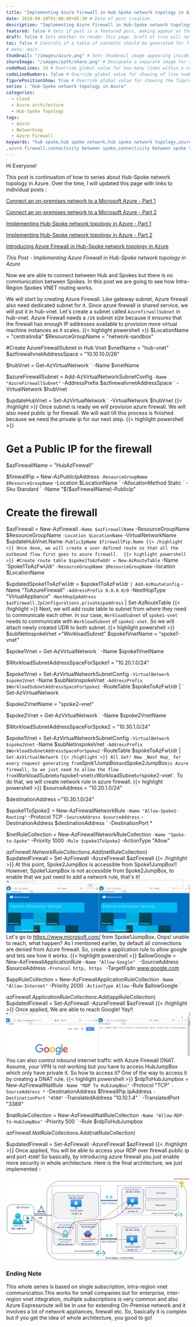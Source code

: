 ```yaml
---
title: "Implementing Azure Firewall in Hub-Spoke network topology in Azure" # Title of the blog post.
date: 2020-09-10T01:00:00+05:30 # Date of post creation.
description: "Implementing Azure Firewall in Hub-Spoke network topology in Azure" # Description used for search engine.
featured: false # Sets if post is a featured post, making appear on the home page side bar.
draft: false # Sets whether to render this page. Draft of true will not be rendered.
toc: false # Controls if a table of contents should be generated for first-level links automatically.
# menu: main
thumbnail: "/images/azure.png" # Sets thumbnail image appearing inside card on homepage.
shareImage: "/images/path/share.png" # Designate a separate image for social media sharing.
codeMaxLines: 10 # Override global value for how many lines within a code block before auto-collapsing.
codeLineNumbers: false # Override global value for showing of line numbers within code block.
figurePositionShow: true # Override global value for showing the figure label.
series : "Hub-Spoke network topology in Azure"
categories:
  - Cloud
  - Azure architecture
  - Hub-Spoke Topology
tags:
  - Azure
  - Networking
  - Azure Firewall
keywords: "hub spoke,hub spoke network,hub spoke network topology,azure hub spoke,azure hub spoke network,azure hub spoke network topology
,azure firewall,connectivity between spoke,connectivity between spoke vnet using azure firewall,azure powershell,Point to Site, Site to Site,VPN"
---
```


Hi Everyone!

This post is continuation of how to series about Hub-Spoke network topology in Azure. Over the time, I will updated this page with links to individual posts : 

[Connect an on-premises network to a Microsoft Azure - Part 1](/post/connect-azure-with-your-on-prem-network-part-1)

[Connect an on-premises network to a Microsoft Azure - Part 2](/post/connect-azure-with-your-on-prem-network-part-2)

[Implementing Hub-Spoke network topology in Azure - Part 1](/post/implementing-hub-spoke-network-topology-in-azure-part-1)

[Implementing Hub-Spoke network topology in Azure - Part 2](/post/implementing-hub-spoke-network-topology-in-azure-part-2)

[Introducing Azure Firewall in Hub-Spoke network topology in Azure](/post/introducing-azure-firewall-in-hub-spoke-network-topology-in-azure)

_This Post - Implementing Azure Firewall in Hub-Spoke network topology in Azure_

Now we are able to connect between Hub and Spokes but there is no communication between Spokes. In this post we are going to see how Intra-Region Spokes VNET routing works. 

We will start by creating Azure Firewall. Like gateway subnet, Azure firewall also need dedicated subnet for it. Since azure firewall is shared service, we will put it in hub-vnet. Let's create a subnet called `AzurefirwallSubnet` in hub-vnet. Azure Firewall needs a `/26` subnet size because it ensures that the firewall has enough IP addresses available to provision more virtual machine instances as it scales.
{{< highlight powershell >}}
$LocationName = "centralindia"
$ResourceGroupName = "network-sandbox"

#Create AzureFirewallSubnet in Hub Vnet
$vnetName = "hub-vnet"
$azfirewallvnetAddressSpace = "10.10.10.0/26"

$hubVnet = Get-AzVirtualNetwork `
              -Name $vnetName

$azureFirewallSubnet = Add-AzVirtualNetworkSubnetConfig `
                          -Name "AzureFirewallSubnet" `
                          -AddressPrefix $azfirewallvnetAddressSpace `
                          -VirtualNetwork $hubVnet

$updateHubVnet = Set-AzVirtualNetwork `
                    -VirtualNetwork $hubVnet
{{< /highlight >}}
Once subnet is ready we will provision azure firewall. We will also need public ip for firewall. We will wait till this process is finished because we need the private ip for our next step. 
{{< highlight powershell >}}
# Get a Public IP for the firewall
$azFirewallName = "HubAzFirewall"

$firewallPip = New-AzPublicIpAddress `
                  -ResourceGroupName $ResourceGroupName `
                  -Location $LocationName `
                  -AllocationMethod Static `
                  -Sku Standard `
                  -Name "$($azFirewallName)-PublicIp"


# Create the firewall
$azFirewall = New-AzFirewall `
                 -Name $azFirewallName `
                 -ResourceGroupName $ResourceGroupName  `
                 -Location $LocationName `
                 -VirtualNetworkName $updateHubVnet.Name`
                 -PublicIpName $firewallPip.Name
{{< /highlight >}}
Once done, we will create a user defined route so that all the outbound flow first goes to azure firewall. 
{{< highlight powershell >}}
#Create route table
$spoke1ToAzFwUdr = New-AzRouteTable `
                      -Name 'Spoke1ToAzFwUdr' `
                      -ResourceGroupName $ResourceGroupName `
                      -location $LocationName

$updatedSpoke1ToAzFwUdr = $spoke1ToAzFwUdr `
                            | Add-AzRouteConfig `
                                 -Name "ToAzureFirewall" `
                                 -AddressPrefix 0.0.0.0/0 `
                                 -NextHopType "VirtualAppliance" `
                                 -NextHopIpAddress $azFirewall.IpConfigurations.privateipaddress `
                            | Set-AzRouteTable
{{< /highlight >}}
Next, we will add route table to subnet from where they need to communicate each other. In our case, `WorkloadSubnet` of `spoke1-vnet` needs to communicate with `WorkloadSubnet` of `spoke2-vnet`. So we will attach newly created UDR to both subnet.
{{< highlight powershell >}}
$subNetinspokeVnet ="WorkloadSubnet"
$spoke1VnetName = "spoke1-vnet"
                     
$spoke1Vnet = Get-AzVirtualNetwork `
                           -Name $spoke1VnetName

$WorkloadSubnetAddressSpaceForSpoke1 = "10.20.1.0/24"

$spoke1Vnet =  Set-AzVirtualNetworkSubnetConfig `
                 -VirtualNetwork $spoke1Vnet `
                 -Name $subNetinspokeVnet `
                 -AddressPrefix $WorkloadSubnetAddressSpaceForSpoke1 `
                 -RouteTable $spokeToAzFwUdr | `
              Set-AzVirtualNetwork

$spoke2VnetName = "spoke2-vnet"
                     
$spoke2Vnet = Get-AzVirtualNetwork `
                           -Name $spoke2VnetName

$WorkloadSubnetAddressSpaceForSpoke2 = "10.30.1.0/24"

$spoke1Vnet =  Set-AzVirtualNetworkSubnetConfig `
                 -VirtualNetwork $spoke2Vnet `
                 -Name $subNetinspokeVnet `
                 -AddressPrefix $WorkloadSubnetAddressSpaceForSpoke2 `
                 -RouteTable $spokeToAzFwUdr | `
              Set-AzVirtualNetwork
{{< /highlight >}}
All Set! Now _Next Hop_ for every request generating from `Spok1JumpBox` and `Spoke2JumpBox` is Azure firewall, So we just need to allow the flow from `WorkloadSubnet` of `spoke1-vnet` to `WorkloadSubnet` of `spoke2-vnet`. To do that, we will create network rule in azure firewall.
{{< highlight powershell >}}
$sourceAddress = "10.20.1.0/24"

$destinationAddress ="10.30.1.0/24"

$spoke1ToSpoke2 = New-AzFirewallNetworkRule `
                     -Name "Allow-Spoke2-Routing" `
                     -Protocol TCP `
                     -SourceAddress $sourceAddress `
                     -DestinationAddress $destinationAddress `
                     -DestinationPort *
           
$netRuleCollection = New-AzFirewallNetworkRuleCollection `
                        -Name "Spoke-to-Spoke" `
                        -Priority 1000 `
                        -Rule $spoke1ToSpoke2 `
                        -ActionType "Allow"
           
$azFirewall.NetworkRuleCollections.Add($netRuleCollection)
$updatedFirewall = Set-AzFirewall -AzureFirewall $azFirewall
{{< /highlight >}}
At this point, Spoke2JumpBox is accessible from Spoke1JumpBox!! However, Spoke1JumpBox is not accessible from Spoke2JumpBox, to enable that we just need to add a network rule, that's it!
![spoke2-vnet is reachable from spoke1-vnet](/images/hub-spoke/spoke1-to-spoke2-reachable.jpg)
Let's go to https://www.microsoft.com/ from Spoke1JumpBox. Oops! unable to reach, what happen? As I mentioned earlier, by default  all connections are denied from Azure firewall. So, create a application rule to allow google and lets see how it works.
{{< highlight powershell >}}
$allowGoogle = New-AzFirewallApplicationRule `
                  -Name "Allow-Google"  `
                  -SourceAddress $sourceAddress `
                  -Protocol http, https  `
                  -TargetFqdn www.google.com

$appRuleCollection = New-AzFirewallApplicationRuleCollection `
                        -Name "Allow-Internet" `
                        -Priority 2000 `
                        -ActionType Allow `
                        -Rule $allowGoogle `

$azFirewall.ApplicationRuleCollections.Add($appRuleCollection)
$updatedFirewall = Set-AzFirewall -AzureFirewall $azFirewall
{{< /highlight >}}
Once applied, We are able to reach Google! Yay!! 
![Filtered internet access](/images/hub-spoke/filtered-internet-access.jpg)
You can also control inbound internet traffic with Azure Firewall DNAT. Assume, your VPN is not working but you have to access HubJumpBox which only have private it. So how to access it? One of the way to access it by creating a DNAT rule.
{{< highlight powershell >}}
$rdpToHubJumpbox =  New-AzFirewallNatRule `
                       -Name "RDP To HubJumpBox" `
                       -Protocol "TCP" `
                       -SourceAddress * `
                       -DestinationAddress $firewallPip.IpAddress `
                       -DestinationPort "4500" `
                       -TranslatedAddress "10.10.1.4" `
                       -TranslatedPort "3389"


$natRuleCollection = New-AzFirewallNatRuleCollection `
                       -Name "Allow-RDP-To-HubJumpBox" `
                       -Priority 500 `
                       -Rule $rdpToHubJumpbox

$azFirewall.NatRuleCollections.Add($natRuleCollection)

$updatedFirewall = Set-AzFirewall -AzureFirewall $azFirewall
{{< /highlight >}}
Once applied, You will be able to access your RDP over firewall public ip and port `4500`!
So basically, by introducing azure firewall you just enable more security in whole architecture.
Here is the final architecture, we just implemented - 

![Updated architecture](/images/hub-spoke/final-architecture.jpg)

### Ending Note
This whole series is based on single subscription, intra-region vnet communication.This works for small companies but for enterprise, inter-region vnet integration, multiple subscriptions is very common and also Azure Expressroute will be in use for extending On-Premise network and it involves a lot of network appliances, firewall etc. So, basically it is complex but if you get the idea of whole architecture, you good to go!

